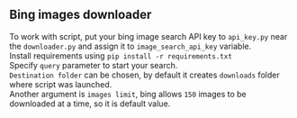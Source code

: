 ## Bing images downloader

To work with script, put your bing image search API key to `api_key.py` near the `downloader.py` and assign it to `image_search_api_key` variable.  
Install requirements using `pip install -r requirements.txt`  
Specify `query` parameter to start your search.  
`Destination folder` can be chosen, by default it creates `downloads` folder where script was launched.  
Another argument is `images limit`, bing allows `150` images to be downloaded at a time, so it is default value.
